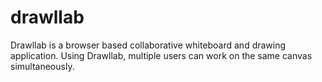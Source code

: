 # drawllab

Drawllab is a browser based collaborative whiteboard and drawing application. Using Drawllab, multiple users can work on the same canvas simultaneously.
